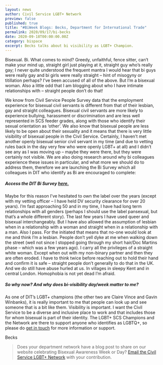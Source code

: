 ```yaml
---
layout: news
author: Civil Service LGBT+ Network
preview: false
published: true
title: "#BiWeek Blogs: Becks, Department for International Trade"
permalink: 2020/09/17/bi-becks
date: 2020-09-18T00:00:00.00Z
category: bispace
excerpt: Becks talks about bi visibility as LGBT+ Champion.
---
```


Bisexual. Bi. What comes to mind? Greedy, unfaithful, fence sitter, can’t make your mind up, straight girl just playing at it, straight guy who’s really gay; I never quite understood the frequent mantra I would hear that bi guys were really gay and bi girls were really straight – hint of misogyny or titillation perhaps? I’ve been accused of all of the above. But I’m a bisexual woman. Also a little odd that I am blogging about who I have intimate relationships with – straight people don’t do that!

We know from Civil Service People Survey data that the employment experience for bisexual civil servants is different from that of their lesbian, gay and straight colleagues. Bisexual civil servants are more likely to experience bullying, harassment or discrimination and are less well represented in SCS feeder grades, along with those who identify their sexual orientation as ‘other’. We also know that bisexual people are less likely to be open about their sexuality and it means that there is very little visibility of bisexual people in the Civil Service. Certainly, I haven’t met another openly bisexual senior civil servant in my time (and due to vetting rules back in the day very few who were openly LGBT+ at all) and I didn’t see any as I was moving up – maybe they were there, but they were certainly not visible. We are also doing research around why bi colleagues experience these issues in particular, and what more we should do to address them, therefore we are launching the Bi Survey which all colleagues in DIT who identify as Bi are encouraged to complete:

##### Access the DIT Bi Survey [here.](https://ditresearch.eu.qualtrics.com/jfe/form/SV_0O0biULn95pEcxT)

Maybe for this reason I’ve hesitated to own the label over the years (except with my vetting officer – I have held DV security clearance for over 20 years). I’m fast approaching 50 and in my time, I have had long term relationships with all genders (perhaps I should use the label pansexual, but that’s a whole different story). The last few years I have used queer and bisexual interchangeably. But I have also allowed the assumption of lesbian when in a relationship with a woman and straight when in a relationship with a man. Also I pass. For the initiated that means that no-one would look at me and think I’m a lesbian. People don’t yell dyke at me when walking down the street (well not since I stopped going through my short hair/Doc Martins phase – which was a few years ago). I carry all the privileges of a straight white woman. Except when out with my non-binary partner and then they are often eroded. I have to think twice before reaching out to hold their hand and confirm it is safe – straight people don’t generally to do that in the UK. And we do still have abuse hurled at us. In villages in sleepy Kent and in central London. Homophobia is not yet dead I’m afraid.

##### So why now? And why does bi-visibility day/week matter to me?

As one of DIT’s LGBT+ champions (the other two are Claire Vince and Gavin Winbanks), it is really important to me that people can look up and see someone that is a bit like them. Visibility is important. I want the Civil Service to be a diverse and inclusive place to work and that includes those for whom bisexual is part of their identity. The LGBT+ SCS Champions and the Network are there to support anyone who identifies as LGBTQ+, so please do [get in touch](mailto:lgbtnetwork@trade.gov.uk) for more information or support.

Becks

> Does your department network have a blog post to share on our website celebrating Bisexual Awareness Week or Day? [Email the Civil Service LGBT+ Network](mailto:info@civilservice.lgbt) with your contribution.
